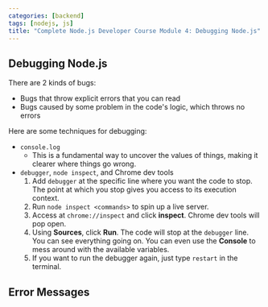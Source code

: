 ```yaml
---
categories: [backend]
tags: [nodejs, js]
title: "Complete Node.js Developer Course Module 4: Debugging Node.js"
---
```


## Debugging Node.js

There are 2 kinds of bugs:
* Bugs that throw explicit errors that you can read
* Bugs caused by some problem in the code's logic, which throws no errors

Here are some techniques for debugging:

* `console.log`
  * This is a fundamental way to uncover the values of things, making it clearer where things go wrong.
* `debugger`, `node inspect`, and Chrome dev tools
  1. Add `debugger` at the specific line where you want the code to stop. The point at which you stop gives you access to its execution context.
  2. Run `node inspect <commands>` to spin up a live server.
  3. Access at `chrome://inspect` and click **inspect**. Chrome dev tools will pop open.
  4. Using **Sources**, click **Run**. The code will stop at the `debugger` line. You can see everything going on. You can even use the **Console** to mess around with the available variables.
  5. If you want to run the debugger again, just type `restart` in the terminal.

## Error Messages